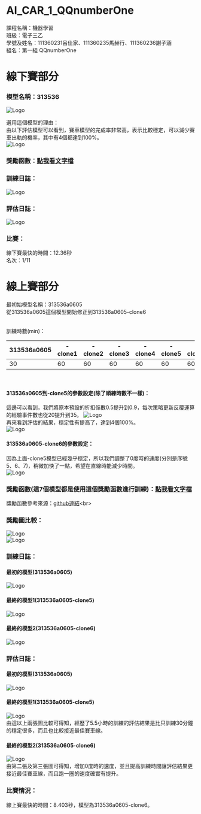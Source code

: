 # AI_CAR_1_QQnumberOne
課程名稱：機器學習<br>
班級：電子三乙<br>
學號及姓名：111360231呂佳家、111360235馬赫行、111360236謝子涵<br>
組名：第一組 QQnumberOne<br>


# 線下賽部分
### 模型名稱：313536<br>
![Logo](image/313536_1.png)<br>

選用這個模型的理由：<br>
由以下評估模型可以看到，賽車模型的完成率非常高，表示比較穩定，可以減少賽車出軌的機率，其中有4個都達到100%。<br>
![Logo](image/313536_2.png)<br>

### 獎勵函數：[點我看文字檔](reward%20funtion/313536.txt)<br>

### 訓練日誌：<br>
![Logo](image/313536_3.png)<br>

### 評估日誌：<br>
![Logo](image/313536_4.png)<br>

### 比賽：<br>
線下賽最快的時間：12.36秒<br>
名次：1/11<br>


# 線上賽部分
最初始模型名稱：313536a0605<br>
從313536a0605這個模型開始修正到313536a0605-clone6<br>

<br>
訓練時數(min)：<br>

| 313536a0605 | -clone1  | -clone2  | -clone3  | -clone4  | -clone5  | -clone6  |
|---------------|----------|----------|----------|----------|----------|----------|
| 30                   | 60           | 60           | 60           | 60           | 60           | 60           |
<br>

#### 313536a0605到-clone5的參數設定(除了順練時數不一樣)：<br>
這邊可以看到，我們將原本預設的折扣係數0.5提升到0.9，每次策略更新反覆運算的經驗事件數也從20提升到35。
![Logo](image/313536_5.png)<br>
再來看到評估的結果，穩定性有提高了，達到4個100%。<br>
![Logo](image/313536_12.png)<br>

#### 313536a0605-clone6的參數設定：<br>
因為上面-clone5模型已經幾乎穩定，所以我們調整了0度時的速度(分別是序號5、6、7)，稍微加快了一點，希望在直線時能減少時間。<br>
![Logo](image/313536_11.png)<br>

### 獎勵函數(這7個模型都是使用這個獎勵函數進行訓練)：[點我看文字檔](reward%20funtion/313536a0605.txt)<br>
獎勵函數參考來源：[github連結](https://github.com/yang0369/AWS_DeepRacer/blob/main/reward_function(1.5).py)<br>

### 獎勵圖比較：<br>
![Logo](image/313536_6.jpg)<br>
![Logo](image/313536_13.png)<br>

### 訓練日誌：<br>
#### 最初的模型(313536a0605)<br>
![Logo](image/313536_7.png)<br>
#### 最終的模型1(313536a0605-clone5)<br>
![Logo](image/313536_9.png)<br>
#### 最終的模型2(313536a0605-clone6)<br>
![Logo](image/313536_14.png)<br>

### 評估日誌：<br>
#### 最初的模型(313536a0605)<br>
![Logo](image/313536_8.png)<br>
#### 最終的模型1(313536a0605-clone5)<br>
![Logo](image/313536_10.png)<br>
由這以上兩張圖比較可得知，經歷了5.5小時的訓練的評估結果是比只訓練30分鐘的穩定很多，而且也比較接近最佳賽車線。<br>

#### 最終的模型2(313536a0605-clone6)<br>
![Logo](image/313536_15.png)<br>
由第二張及第三張圖可得知，增加0度時的速度，並且提高訓練時間讓評估結果更接近最佳賽車線，而且跑一圈的速度確實有提升。<br>

### 比賽情況：<br>
線上賽最快的時間：8.403秒，模型為313536a0605-clone6。<br>


